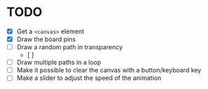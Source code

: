 # TODO

- [x] Get a `<canvas>` element
- [x] Draw the board pins
- [ ] Draw a random path in transparency
  - [ ]
- [ ] Draw multiple paths in a loop
- [ ] Make it possible to clear the canvas with a button/keyboard key
- [ ] Make a slider to adjust the speed of the animation
